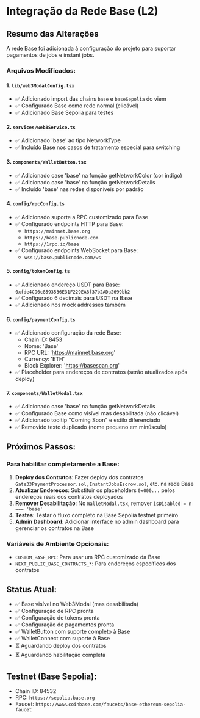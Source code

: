 # Integração da Rede Base (L2)

## Resumo das Alterações

A rede Base foi adicionada à configuração do projeto para suportar pagamentos de jobs e instant jobs.

### Arquivos Modificados:

#### 1. `lib/web3ModalConfig.tsx`
- ✅ Adicionado import das chains `base` e `baseSepolia` do viem
- ✅ Configurado Base como rede normal (clicável)
- ✅ Adicionado Base Sepolia para testes

#### 2. `services/web3Service.ts`
- ✅ Adicionado 'base' ao tipo NetworkType
- ✅ Incluído Base nos casos de tratamento especial para switching

#### 3. `components/WalletButton.tsx`
- ✅ Adicionado case 'base' na função getNetworkColor (cor indigo)
- ✅ Adicionado case 'base' na função getNetworkDetails
- ✅ Incluído 'base' nas redes disponíveis por padrão

#### 4. `config/rpcConfig.ts`
- ✅ Adicionado suporte a RPC customizado para Base
- ✅ Configurado endpoints HTTP para Base:
  - `https://mainnet.base.org`
  - `https://base.publicnode.com`
  - `https://1rpc.io/base`
- ✅ Configurado endpoints WebSocket para Base:
  - `wss://base.publicnode.com/ws`

#### 5. `config/tokenConfig.ts`
- ✅ Adicionado endereço USDT para Base: `0xfde4C96c8593536E31F229EA8f37b2ADa2699bb2`
- ✅ Configurado 6 decimais para USDT na Base
- ✅ Adicionado nos mock addresses também

#### 6. `config/paymentConfig.ts`
- ✅ Adicionado configuração da rede Base:
  - Chain ID: 8453
  - Nome: 'Base'
  - RPC URL: 'https://mainnet.base.org'
  - Currency: 'ETH'
  - Block Explorer: 'https://basescan.org'
- ✅ Placeholder para endereços de contratos (serão atualizados após deploy)

#### 7. `components/WalletModal.tsx`
- ✅ Adicionado case 'base' na função getNetworkDetails
- ✅ Configurado Base como visível mas desabilitada (não clicável)
- ✅ Adicionado tooltip "Coming Soon" e estilo diferenciado
- ✅ Removido texto duplicado (nome pequeno em minúsculo)

## Próximos Passos:

### Para habilitar completamente a Base:
1. **Deploy dos Contratos**: Fazer deploy dos contratos `Gate33PaymentProcessor.sol`, `InstantJobsEscrow.sol`, etc. na rede Base
2. **Atualizar Endereços**: Substituir os placeholders `0x000...` pelos endereços reais dos contratos deployados
3. **Remover Desabilitação**: No `WalletModal.tsx`, remover `isDisabled = n === 'base'`
4. **Testes**: Testar o fluxo completo na Base Sepolia testnet primeiro
5. **Admin Dashboard**: Adicionar interface no admin dashboard para gerenciar os contratos na Base

### Variáveis de Ambiente Opcionais:
- `CUSTOM_BASE_RPC`: Para usar um RPC customizado da Base
- `NEXT_PUBLIC_BASE_CONTRACTS_*`: Para endereços específicos dos contratos

## Status Atual:
- ✅ Base visível no Web3Modal (mas desabilitada)
- ✅ Configuração de RPC pronta
- ✅ Configuração de tokens pronta
- ✅ Configuração de pagamentos pronta
- ✅ WalletButton com suporte completo à Base
- ✅ WalletConnect com suporte à Base
- ⏳ Aguardando deploy dos contratos
- ⏳ Aguardando habilitação completa

## Testnet (Base Sepolia):
- Chain ID: 84532
- RPC: `https://sepolia.base.org`
- Faucet: `https://www.coinbase.com/faucets/base-ethereum-sepolia-faucet`